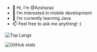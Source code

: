 - 👋 Hi, I’m @Azsharaz 
- 👀 I’m interested in mobile development
- 🌱 I’m currently learning Java 
- 📫 Feel free to ask me anything! :)

<!---
Azsharaz/Azsharaz is a ✨ special ✨ repository because its `README.md` (this file) appears on your GitHub profile.
You can click the Preview link to take a look at your changes.
--->




![Top Langs](https://github-readme-stats.vercel.app/api/top-langs/?username=Azsharaz&theme=tokyonight)




![GitHub stats](https://github-readme-stats.vercel.app/api?username=Azsharaz&show_icons=true&theme=tokyonight)

